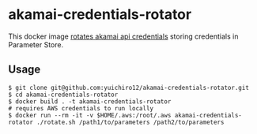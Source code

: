 # akamai-credentials-rotator
This docker image [rotates akamai api credentials](https://techdocs.akamai.com/iam-api/reference/rotate-credentials) storing credentials in Parameter Store.

## Usage

```shell
$ git clone git@github.com:yuichiro12/akamai-credentials-rotator.git
$ cd akamai-credentials-rotator
$ docker build . -t akamai-credentials-rotator
# requires AWS credentials to run locally
$ docker run --rm -it -v $HOME/.aws:/root/.aws akamai-credentials-rotator ./rotate.sh /path1/to/parameters /path2/to/parameters
```
